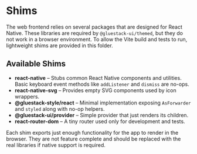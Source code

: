 # Shims

The web frontend relies on several packages that are designed for React Native. These libraries are
required by `@gluestack-ui/themed`, but they do not work in a browser environment. To allow the
Vite build and tests to run, lightweight shims are provided in this folder.

## Available Shims

- **react-native** – Stubs common React Native components and utilities. Basic
  keyboard event methods like `addListener` and `dismiss` are no-ops.
- **react-native-svg** – Provides empty SVG components used by icon wrappers.
- **@gluestack-style/react** – Minimal implementation exposing `AsForwarder` and `styled` along
  with no-op helpers.
- **@gluestack-ui/provider** – Simple provider that just renders its children.
- **react-router-dom** – A tiny router used only for development and tests.

Each shim exports just enough functionality for the app to render in the browser. They are not
feature complete and should be replaced with the real libraries if native support is required.
